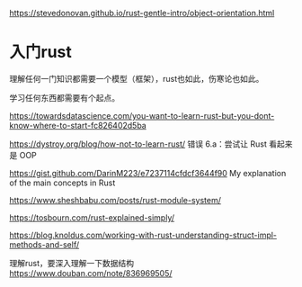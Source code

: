 https://stevedonovan.github.io/rust-gentle-intro/object-orientation.html

# 入门rust

理解任何一门知识都需要一个模型（框架），rust也如此，伤寒论也如此。

学习任何东西都需要有个起点。

https://towardsdatascience.com/you-want-to-learn-rust-but-you-dont-know-where-to-start-fc826402d5ba

https://dystroy.org/blog/how-not-to-learn-rust/   错误 6.a：尝试让 Rust 看起来是 OOP

https://gist.github.com/DarinM223/e7237114cfdcf3644f90  My explanation of the main concepts in Rust

https://www.sheshbabu.com/posts/rust-module-system/

https://tosbourn.com/rust-explained-simply/

https://blog.knoldus.com/working-with-rust-understanding-struct-impl-methods-and-self/

理解rust，要深入理解一下数据结构 https://www.douban.com/note/836969505/

